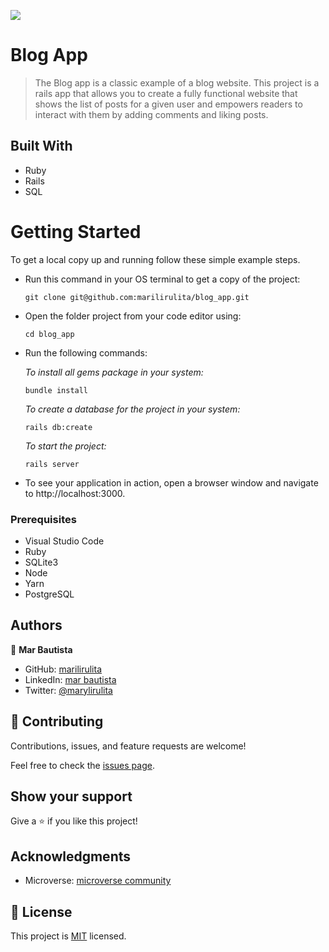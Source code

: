 ![](https://img.shields.io/badge/Microverse-orangered)

# Blog App
> The Blog app is a classic example of a blog website. This project is a rails app that allows you to create a fully functional website that shows the list of posts for a given user and empowers readers to interact with them by adding comments and liking posts.

## Built With
- Ruby
- Rails
- SQL

# Getting Started

To get a local copy up and running follow these simple example steps.

- Run this command in your OS terminal to get a copy of the project:

  ```
  git clone git@github.com:marilirulita/blog_app.git
  ```

- Open the folder project from your code editor using:

  ```
  cd blog_app
  ```

- Run the following commands:

  *To install all gems package in your system:*

  ```
  bundle install
  ```
  
  *To create a database for the project in your system:*

  ```
  rails db:create
  ```
  
  *To start the project:*

  ```
  rails server
  ```

- To see your application in action, open a browser window and navigate to http://localhost:3000.


### Prerequisites

- Visual Studio Code
- Ruby
- SQLite3
- Node
- Yarn
- PostgreSQL


## Authors

👤 **Mar Bautista**

- GitHub: [marilirulita](https://github.com/marilirulita)
- LinkedIn: [mar bautista](https://www.linkedin.com/in/marbautista/)
- Twitter: [@marylirulita](https://twitter.com/marylirulita)


## 🤝 Contributing

Contributions, issues, and feature requests are welcome!

Feel free to check the [issues page](../../issues/).

 ## Show your support

 Give a ⭐️ if you like this project!

 ## Acknowledgments

 - Microverse: [microverse community](https://github.com/microverseinc)

 ## 📝 License

 This project is [MIT](./MIT.md) licensed.
